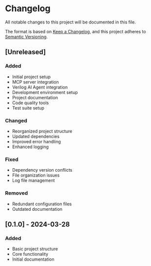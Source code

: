 # Changelog

All notable changes to this project will be documented in this file.

The format is based on [Keep a Changelog](https://keepachangelog.com/en/1.0.0/),
and this project adheres to [Semantic Versioning](https://semver.org/spec/v2.0.0.html).

## [Unreleased]

### Added
- Initial project setup
- MCP server integration
- Verilog AI Agent integration
- Development environment setup
- Project documentation
- Code quality tools
- Test suite setup

### Changed
- Reorganized project structure
- Updated dependencies
- Improved error handling
- Enhanced logging

### Fixed
- Dependency version conflicts
- File organization issues
- Log file management

### Removed
- Redundant configuration files
- Outdated documentation

## [0.1.0] - 2024-03-28

### Added
- Basic project structure
- Core functionality
- Initial documentation 
